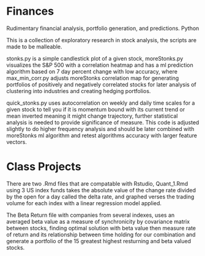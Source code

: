 # Finances
Rudimentary financial analysis, portfolio generation, and predictions. Python

This is a collection of exploratory research in stock analysis, the scripts are made to be malleable.

stonks.py is a simple candlestick plot of a given stock, moreStonks.py visualizes the S&P 500 with a correlation heatmap and has a ml prediction algorithm based on 7 day percent change with low accuracy, where max_min_corr.py adjusts moreStonks correlation map for generating portfolios of positively and negatively correlated stocks for later analysis of clustering into industries and creating hedging portfolios. 

quick_stonks.py uses autocorrelation on weekly and daily time scales for a given stock to tell you if it is momentum bound with its current trend or mean inverted meaning it might change trajectory, further statistical analysis is needed to provide significance of measure. This code is adjusted slightly to do higher frequency analysis and should be later combined with moreStonks ml algorithm and retest algorithms accuracy with larger feature vectors. 


# Class Projects 
There are two .Rmd files that are compatable with Rstudio, Quant_1.Rmd using 3 US index funds takes the absolute value of the change rate divided by the open for a day called the delta rate, and graphed verses the trading volume for each index with a linear regression model applied. 

The Beta Return file with companies from several indexes, uses an averaged beta value as a measure of synchronicity by covariance matrix between stocks, finding optimal solution with beta value then measure rate of return and its relationship between time holding for our combination and generate a portfolio of the 15 greatest highest resturning and beta valued stocks. 

